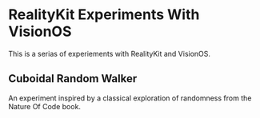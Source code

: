 # RealityKit Experiments With VisionOS

This is a serias of experiements with RealityKit and VisionOS.

## Cuboidal Random Walker

An experiment inspired by a classical exploration of randomness from the Nature Of Code book.